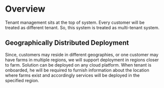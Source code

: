 # Overview
Tenant management sits at the top of system. Every customer will be treated as different tenant. So, this system is treated as multi-tenant system. 

## Geographically Distributed Deployment
Since, customers may reside in different geographies, or one customer may have farms in multiple regions, we will support deployment in regions closer to farm. Solution can be deployed on any cloud platform. 
When tenant is onboarded, he will be required to furnish information about the location where farms exist and accordingly services will be deployed in the specified region. 
